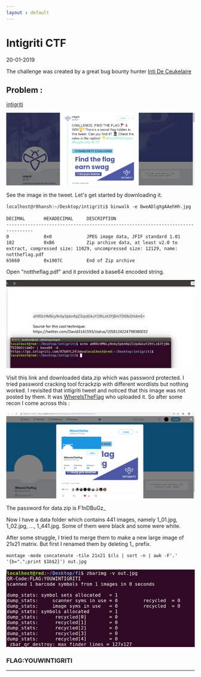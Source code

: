 ```yaml
---
layout : default
---
```


# Intigriti CTF 
20-01-2019

The challenge was created by a great bug bounty hunter [Inti De Ceukelaire](https://twitter.com/securinti)

## Problem :
[intigriti](https://twitter.com/intigriti)

![Branching](https://raw.githubusercontent.com/r0hanSH/r0hanSH.github.io/master/images/intigriti/tweet-pic.png)


See the image in the tweet. Let's get started by downloading it.

```
localhost@r0hansh:~/Desktop/intigriti$ binwalk -e DweADlgXgAAehHh.jpg 

DECIMAL       HEXADECIMAL     DESCRIPTION
--------------------------------------------------------------------------------
0             0x0             JPEG image data, JFIF standard 1.01
182           0xB6            Zip archive data, at least v2.0 to extract, compressed size: 11029, uncompressed size: 12129, name: nottheflag.pdf
65660         0x1007C         End of Zip archive
```

Open "nottheflag.pdf" and it provided a base64 encoded string. 

![Branching](https://raw.githubusercontent.com/r0hanSH/r0hanSH.github.io/master/images/intigriti/base64-decode.png)

Visit this link and downloaded data.zip which was password protected.
I tried password cracking tool fcrackzip with different wordlists but nothing worked. I revisited that intigriti tweet and noticed that this image was not posted by them. It was [WhereIsTheFlag](https://twitter.com/WhereIsTheFlag) who uploaded it. So after some recon I come across this :

![Branching](https://raw.githubusercontent.com/r0hanSH/r0hanSH.github.io/master/images/intigriti/hidden-password.png)

The password for data.zip is F1nDBuGz_ 

Now I have a data folder which contains 441 images, namely 1_01.jpg, 1_02.jpg, ..., 1_441.jpg. Some of them were black and some were white.

After some struggle, I tried to merge them to make a new large image of 21x21 matrix. But first I renamed them by deleting 1_ prefix.

```
montage -mode concatenate -tile 21x21 $(ls | sort -n | awk -F'.' '{b=".";print $1b$2}') out.jpg
```

![Branching](https://raw.githubusercontent.com/r0hanSH/r0hanSH.github.io/master/images/intigriti/last-pic.png)

### FLAG:YOUWINTIGRITI

---
